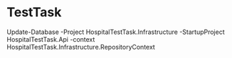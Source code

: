 # TestTask

 Update-Database -Project HospitalTestTask.Infrastructure -StartupProject HospitalTestTask.Api -context HospitalTestTask.Infrastructure.RepositoryContext
